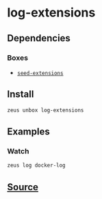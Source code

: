 
log-extensions 
====================




## Dependencies
### Boxes
* [`seed-extensions`](seed-extensions.md)




## Install
```bash
zeus unbox log-extensions
```
## Examples
### Watch 
```bash
zeus log docker-log
```





## [Source](https://github.com/liquidapps-io/zeus-sdk/tree/master/boxes/groups/undefined/log-extensions)
